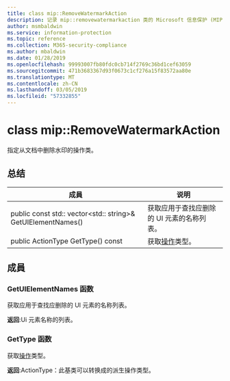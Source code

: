 ```yaml
---
title: class mip::RemoveWatermarkAction
description: 记录 mip::removewatermarkaction 类的 Microsoft 信息保护 (MIP) SDK。
author: msmbaldwin
ms.service: information-protection
ms.topic: reference
ms.collection: M365-security-compliance
ms.author: mbaldwin
ms.date: 01/28/2019
ms.openlocfilehash: 99993007fb80fdc0cb714f2769c36bd1cef63059
ms.sourcegitcommit: 471b3683367d93f0673c1cf276a15f83572aa80e
ms.translationtype: MT
ms.contentlocale: zh-CN
ms.lasthandoff: 03/05/2019
ms.locfileid: "57332855"
---
```

# <a name="class-mipremovewatermarkaction"></a>class mip::RemoveWatermarkAction 
指定从文档中删除水印的操作类。
  
## <a name="summary"></a>总结
 成員                        | 说明                                
--------------------------------|---------------------------------------------
public const std:: vector\<std:: string\>& GetUIElementNames()  |  获取应用于查找应删除的 UI 元素的名称列表。
public ActionType GetType() const  |  获取[操作](class_mip_action.md)类型。
  
## <a name="members"></a>成員
  
### <a name="getuielementnames-function"></a>GetUIElementNames 函数
获取应用于查找应删除的 UI 元素的名称列表。

  
**返回**:Ui 元素名称的列表。
  
### <a name="gettype-function"></a>GetType 函数
获取[操作](class_mip_action.md)类型。

  
**返回**:ActionType：此基类可以转换成的派生操作类型。
